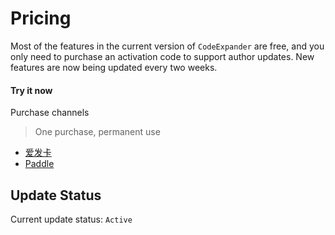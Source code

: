 # Pricing

Most of the features in the current version of `CodeExpander` are free, and you only need to purchase an activation code to support author updates. New features are now being updated every two weeks.

#### Try it now

Purchase channels

> One purchase, permanent use

- [爱发卡](https://w.url.cn/s/AHRprNl)
- [Paddle](https://pay.paddle.com/checkout/540339)

## Update Status

Current update status: `Active`
